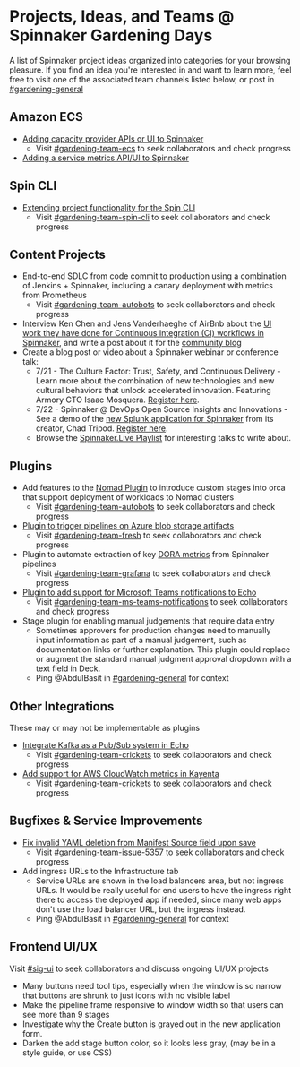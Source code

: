 # Projects, Ideas, and Teams @ Spinnaker Gardening Days

A list of Spinnaker project ideas organized into categories for your browsing pleasure. If you find an idea you're interested in and want to learn more, feel free to visit one of the associated team channels listed below, or post in [#gardening-general](https://spinnakerteam.slack.com/archives/CV4A90DPF)

## Amazon ECS
- [Adding capacity provider APIs or UI to Spinnaker](https://github.com/spinnaker/spinnaker/issues/5400#issuecomment-657258812)
  - Visit [#gardening-team-ecs](https://spinnakerteam.slack.com/archives/C017W527480) to seek collaborators and check progress
- [Adding a service metrics API/UI to Spinnaker](https://github.com/spinnaker/spinnaker/issues/5605#issuecomment-656920886)

## Spin CLI
- [Extending project functionality for the Spin CLI](https://trello.com/b/TZEErakm/extending-project-functionality-for-the-spin-cli)
  - Visit [#gardening-team-spin-cli](https://spinnakerteam.slack.com/archives/C016P8K15AB) to seek collaborators and check progress

## Content Projects
- End-to-end SDLC from code commit to production using a combination of Jenkins + Spinnaker, including a canary deployment with metrics from Prometheus
  - Visit [#gardening-team-autobots](https://spinnakerteam.slack.com/archives/C016YHBQQLE) to seek collaborators and check progress
- Interview Ken Chen and Jens Vanderhaeghe of AirBnb about the [UI work they have done for Continuous Integration (CI) workflows in Spinnaker](https://spinnakerteam.slack.com/archives/CH3FMKA3U/p1591653051069400), and write a post about it for the [community blog](https://blog.spinnaker.io/)
- Create a blog post or video about a Spinnaker webinar or conference talk:
  - 7/21 - The Culture Factor: Trust, Safety, and Continuous Delivery - Learn more about the combination of new technologies and new cultural behaviors that unlock accelerated innovation. Featuring Armory CTO Isaac Mosquera. [Register here](https://cd.foundation/webinars/).
  - 7/22 - Spinnaker @ DevOps Open Source Insights and Innovations - See a demo of the [new Splunk application for Spinnaker](https://splunkbase.splunk.com/app/5135/) from its creator, Chad Tripod. [Register here](https://events.splunk.com/OpenSource22072020?utm_campaign=Global_FY21Q2_Glbl_Armory_OnlineEvnt_AppDev_EN_VirtEvnt_PromoE_Jun20&utm_content=Open%20Source%20Insights).
  - Browse the [Spinnaker.Live Playlist](https://www.youtube.com/playlist?list=PL4yLrwUObNkvO80Bjln8_DJXxQNSYrtEs) for interesting talks to write about.

## Plugins
- Add features to the [Nomad Plugin](https://github.com/hashicorp/nomad-spinnaker) to introduce custom stages into orca that support deployment of workloads to Nomad clusters
  - Visit [#gardening-team-autobots](https://spinnakerteam.slack.com/archives/C017JTAGGKB) to seek collaborators and check progress
- [Plugin to trigger pipelines on Azure blob storage artifacts](https://github.com/spinnaker/spinnaker/issues/3776)
  - Visit [#gardening-team-fresh](https://spinnakerteam.slack.com/archives/C017CF13A5A) to seek collaborators and check progress
- Plugin to automate extraction of key [DORA metrics](https://stelligent.com/2018/12/21/measuring-devops-success-with-four-key-metrics/) from Spinnaker pipelines
  - Visit [#gardening-team-grafana](https://spinnakerteam.slack.com/archives/C0180H97T9N) to seek collaborators and check progress
- [Plugin to add support for Microsoft Teams notifications to Echo](https://github.com/spinnaker/spinnaker/issues/5826)
  - Visit [#gardening-team-ms-teams-notifications](https://spinnakerteam.slack.com/archives/C0174Q285L6) to seek collaborators and check progress
- Stage plugin for enabling manual judgements that require data entry 
  - Sometimes approvers for production changes need to manually input information as part of a manual judgement, such as documentation links or further explanation. This plugin could replace or augment the standard manual judgment approval dropdown with a text field in Deck.
  - Ping @AbdulBasit in [#gardening-general](https://spinnakerteam.slack.com/archives/CV4A90DPF) for context

## Other Integrations
These may or may not be implementable as plugins
- [Integrate Kafka as a Pub/Sub system in Echo](https://github.com/spinnaker/spinnaker/issues/2117)
  - Visit [#gardening-team-crickets](https://spinnakerteam.slack.com/archives/C017489TB8B) to seek collaborators and check progress
- [Add support for AWS CloudWatch metrics in Kayenta](https://github.com/spinnaker/spinnaker/issues/5888)
  - Visit [#gardening-team-crickets](https://spinnakerteam.slack.com/archives/C017489TB8B) to seek collaborators and check progress

## Bugfixes & Service Improvements
- [Fix invalid YAML deletion from Manifest Source field upon save](https://github.com/spinnaker/spinnaker/issues/5357)
  - Visit [#gardening-team-issue-5357](https://spinnakerteam.slack.com/archives/C011ALS3F41) to seek collaborators and check progress
- Add ingress URLs to the Infrastructure tab
  - Service URLs are shown in the load balancers area, but not ingress URLs. It would be really useful for end users to have the ingress right there to access the deployed app if needed, since many web apps don't use the load balancer URL, but the ingress instead.
  - Ping @AbdulBasit in [#gardening-general](https://spinnakerteam.slack.com/archives/CV4A90DPF) for context
  
## Frontend UI/UX
Visit [#sig-ui](https://spinnakerteam.slack.com/archives/CH3FMKA3U) to seek collaborators and discuss ongoing UI/UX projects 

- Many buttons need tool tips, especially when the window is so narrow that buttons are shrunk to just icons with no visible label
- Make the pipeline frame responsive to window width so that users can see more than 9 stages
- Investigate why the Create button is grayed out in the new application form.
- Darken the add stage button color, so it looks less gray, (may be in a style guide, or use CSS)




